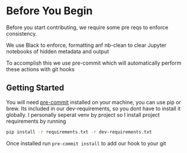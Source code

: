 # Before You Begin

Before you start contributing, we require some pre reqs to enforce consistency.

We use Black to enforce, formatting anf nb-clean to clear Jupyter notebooks of hidden metadata and output

To accomplish this we use pre-commit which will automatically perform these actions with git hooks

## Getting Started

You will need [pre-commit](https://pre-commit.com) installed on your machine, you can use pip or brew. Its included in our dev-requirements, so you dont have to install it globally. I personally seperat venv by project so I install project requirements by running 

```bash
pip install -r requirements.txt -r dev-requirements.txt
```

Once installed run `pre-commit install` to add our hook to your git